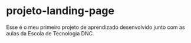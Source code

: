 # projeto-landing-page
Esse  é o meu primeiro projeto de aprendizado desenvolvido junto com as aulas da Escola de Tecnologia DNC.
